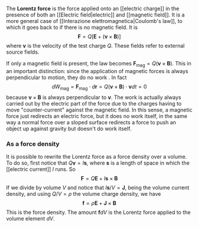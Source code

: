 The **Lorentz force** is the force applied onto an [[electric charge]] in the presence of both an [[Electric field|electric]] and [[magnetic field]]. It is a more general case of [[Interazione elettromagnetica|Coulomb's law]], to which it goes back to if there is no magnetic field. It is
$$\mathbf{F}=Q[\mathbf{E}+(\mathbf{v}\times \mathbf{B})]$$
where $\mathbf{v}$ is the velocity of the test charge $Q$. These fields refer to external source fields.

If only a magnetic field is present, the law becomes $\mathbf{F}_\text{mag}=Q(\mathbf{v}\times \mathbf{B})$. This in an important distinction: since the application of magnetic forces is always perpendicular to motion, they do no work . In fact
$$dW_\text{mag}=\mathbf{F}_\text{mag}\cdot d\mathbf{r}=Q(\mathbf{v}\times \mathbf{B})\cdot \mathbf{v}dt=0$$
because $\mathbf{v}\times \mathbf{B}$ is always perpendicular to $\mathbf{v}$. The work is actually always carried out by the electric part of the force due to the charges having to move "counter-current" against the magnetic field. In this sense, a magnetic force just redirects an electric force, but it does no work itself, in the same way a normal force over a sloped surface redirects a force to push an object up against gravity but doesn't do work itself.
### As a force density
It is possible to rewrite the Lorentz force as a force density over a volume. To do so, first notice that $Q\mathbf{v}=I\mathbf{s}$, where $\mathbf{s}$ is a length of space in which the [[electric current]] $I$ runs. So
$$\mathbf{F}=Q\mathbf{E}+I\mathbf{s}\times \mathbf{B}$$
If we divide by volume $V$ and notice that $I\mathbf{s}/V=\mathbf{J}$, being the volume current density, and using $Q/V=\rho$ the volume charge density, we have
$$\mathbf{f}=\rho \mathbf{E}+\mathbf{J}\times \mathbf{B}$$
This is the force density. The amount $\mathbf{f}dV$ is the Lorentz force applied to the volume element $dV$.